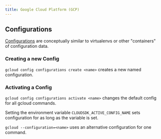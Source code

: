 ```yaml
---
title: Google Cloud Platform (GCP)
---
```


## Configurations ##

[Configurations](https://cloud.google.com/sdk/gcloud/reference/config/configurations/)
are conceptually similar to virtualenvs or other "containers" of configuration
data.

### Creating a new Config ###

`gcloud config configurations create <name>` creates a new named configuration.

### Activating a Config ###

`gcloud config configurations activate <name>` changes the default config for
all gcloud commands.

Setting the environment variable `CLOUDSDK_ACTIVE_CONFIG_NAME` sets
configuration for as long as the variable is set.

`gcloud --configuration=<name>` uses an alternative configuration for one
command.
